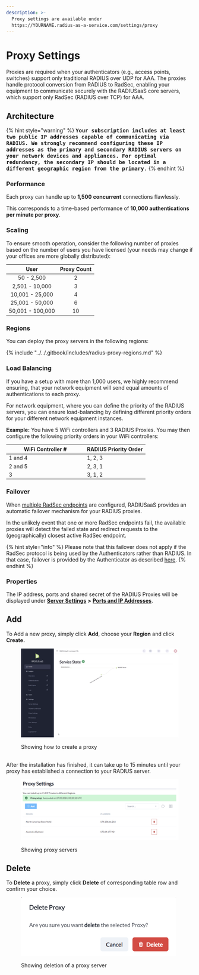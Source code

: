 ```yaml
---
description: >-
  Proxy settings are available under
  https://YOURNAME.radius-as-a-service.com/settings/proxy
---
```


# Proxy Settings

Proxies are required when your authenticators (e.g., access points, switches) support only traditional RADIUS over UDP for AAA. The proxies handle protocol conversion from RADIUS to RadSec, enabling your equipment to communicate securely with the RADIUSaaS core servers, which support only RadSec (RADIUS over TCP) for AAA.

## Architecture

{% hint style="warning" %}
<kbd>**Your subscription includes at least two public IP addresses capable of communicating via RADIUS. We strongly recommend configuring these IP addresses as the primary and secondary RADIUS servers on your network devices and appliances. For optimal redundancy, the secondary IP should be located in a different geographic region from the primary**</kbd><kbd>.</kbd>
{% endhint %}

### Performance

Each proxy can handle up to **1,500** **concurrent** connections flawlessly.&#x20;

This corresponds to a time-based performance of **10,000 authentications per minute per proxy**.

### Scaling&#x20;

To ensure smooth operation, consider the following number of proxies based on the number of users you have licensed (your needs may change if your offices are more globally distributed):

|       User       | Proxy Count |
| :--------------: | :---------: |
|    50 - 2,500    |      2      |
|  2,501 - 10,000  |      3      |
|  10,001 - 25,000 |      4      |
|  25,001 - 50,000 |      6      |
| 50,001 - 100,000 |      10     |

### Regions

You can deploy the proxy servers in the following regions:

{% include "../../.gitbook/includes/radius-proxy-regions.md" %}

### Load Balancing

If you have a setup with more than 1,000 users, we highly recommend ensuring, that your network equipment will send equal amounts of authentications to each proxy.

For network equipment, where you can define the priority of the RADIUS servers, you can ensure load-balancing by defining different priority orders for your different network equipment instances.

**Example:** You have 5 WiFi controllers and 3 RADIUS Proxies. You may then configure the following priority orders in your WiFi controllers:

<table><thead><tr><th width="196.5">WiFi Controller #</th><th>RADIUS Priority Order</th></tr></thead><tbody><tr><td>1 and 4</td><td>1, 2, 3</td></tr><tr><td>2 and 5</td><td>2, 3, 1</td></tr><tr><td>3</td><td>3, 1, 2</td></tr></tbody></table>

### Failover

When [multiple RadSec endpoints](settings-server.md#failover-and-redundancy) are configured, RADIUSaaS provides an automatic failover mechanism for your RADIUS proxies.&#x20;

In the unlikely event that one or more RadSec endpoints fail, the available proxies will detect the failed state and redirect requests to the (geographically) closest active RadSec endpoint.&#x20;

{% hint style="info" %}
Please note that this failover does not apply if the RadSec protocol is being used by the Authenticators rather than RADIUS. In that case, failover is provided by the Authenticator as described [here](https://docs.radiusaas.com/admin-portal/settings/settings-server#failover-and-redundancy). &#x20;
{% endhint %}

### Properties

The IP address, ports and shared secret of the RADIUS Proxies will be displayed under [**Server Settings**](settings-server.md) **>** [**Ports and IP Addresses**](settings-server.md#properties-1).

## Add&#x20;

To Add a new proxy, simply click **Add**, choose your **Region** and click **Create.**&#x20;

<figure><img src="../../../.gitbook/assets/AddingProxy.gif" alt=""><figcaption><p>Showing how to create a proxy</p></figcaption></figure>

\
After the installation has finished, it can take up to 15 minutes until your proxy has established a connection to your RADIUS server.

<figure><img src="../../../.gitbook/assets/image (431).png" alt=""><figcaption><p>Showing proxy servers</p></figcaption></figure>

## Delete

To **Delete** a proxy, simply click **Delete** of corresponding table row and confirm your choice.&#x20;

<figure><img src="../../../.gitbook/assets/image (397).png" alt="" width="417"><figcaption><p>Showing deletion of a proxy server</p></figcaption></figure>
